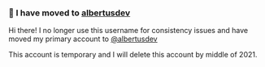 ### 👋 I have moved to [albertusdev](https://github.com/albertusdev)
Hi there! I no longer use this username for consistency issues and have moved my primary account to [@albertusdev](https://github.com/albertusdev)
 
This account is temporary and I will delete this account by middle of 2021.

<!--
**adalberht/adalberht** is a ✨ _special_ ✨ repository because its `README.md` (this file) appears on your GitHub profile.

Here are some ideas to get you started:

- 🔭 I’m currently working on ...
- 🌱 I’m currently learning ...
- 👯 I’m looking to collaborate on ...
- 🤔 I’m looking for help with ...
- 💬 Ask me about ...
- 📫 How to reach me: ...
- 😄 Pronouns: ...
- ⚡ Fun fact: ...
-->

